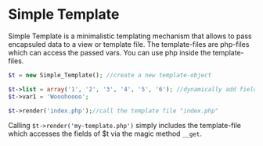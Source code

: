 # Simple Template

Simple Template is a minimalistic templating mechanism that allows to pass encapsuled data to a view or template file. 
The template-files are php-files which can access the passed vars. You can use php inside the template-files.

```php
$t = new Simple_Template(); //create a new template-object

$t->list = array('1', '2', '3', '4', '5', '6'); //dynamically add fields to the template-object
$t->var1 = 'Wooohoooo';

$t->render('index.php');//call the template file "index.php"
```

Calling ```$t->render('my-template.php')``` simply includes the template-file which accesses the fields of $t via the magic method ```__get```.
